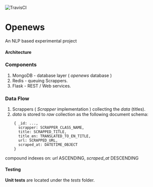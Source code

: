 ![TravisCI](https://travis-ci.org/nathanIL/openews.svg?branch=master)
# Openews

An NLP based experimental project

#### Architecture
### Components
1. MongoDB - database layer ( _openews_ database )
2. Redis - queuing Scrappers.
3. Flask - REST / Web services.

### Data Flow
1. Scrappers ( _Scrapper_ implementation ) collecting the _data_ (titles).
2. _data_ is stored to _raw_ collection as the following document schema:
```
    { _id: ...,
      scrapper: SCRAPPER_CLASS_NAME,
      title: SCRAPPED_TITLE,
      title_en: TRANSLATED_TO_EN_TITLE,
      url: SCRAPPED_URL,
      scraped_at: DATETIME_OBJECT
    }
```
compound indexes on: _url_ ASCENDING, _scraped_at_ DESCENDING
#### Testing

**Unit tests** are located under the _tests_ folder.